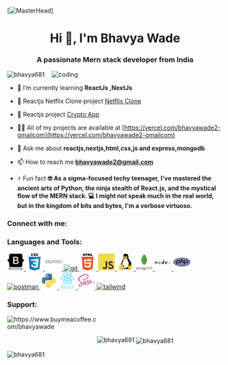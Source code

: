 [![MasterHead](https://1.bp.blogspot.com/-7A4WynwLsM...)]

<h1 align="center">Hi 👋, I'm Bhavya Wade</h1>
<h3 align="center">A passionate Mern stack developer from India</h3>

<img alt="coding" align="right" width="400" src="https://cdn.myportfolio.com/2fcfcb103788251450a8304378dffded/a62c047f-8369-493c-ab14-71ef51bebc55_rw_1200.gif?h=e8c7ce55b326319eaca316cc1e74518f" >

<p align="left"> <img src="https://komarev.com/ghpvc/?username=bhavya681&label=Profile%20views&color=0e75b6&style=flat" alt="bhavya681" /> </p>

- 🌱 I’m currently learning **ReactJs ,NextJs**

- 👯 Reactjs Netflix Clone project [Netflix Clone](https://netflix-kappa-nine.vercel.app/)

- 🤝 Reactjs project [Crypto App](https://reactcryptoapp-opal.vercel.app/)

- 👨‍💻 All of my projects are available at [https://vercel.com/bhavyawade2-gmailcom](https://vercel.com/bhavyawade2-gmailcom)

- 💬 Ask me about **reactjs,nextjs,html,css,js and express,mongodb**

- 📫 How to reach me **bhavyawade2@gmail.com**

- ⚡ Fun fact **🤓 As a sigma-focused techy teenager, I've mastered the ancient arts of Python, the ninja stealth of React.js, and the mystical flow of the MERN stack. 💻 I might not speak much in the real world, but in the kingdom of bits and bytes, I'm a verbose virtuoso.**

<h3 align="left">Connect with me:</h3>
<p align="left">
</p>

<h3 align="left">Languages and Tools:</h3>
<p align="left"> <a href="https://getbootstrap.com" target="_blank" rel="noreferrer"> <img src="https://raw.githubusercontent.com/devicons/devicon/master/icons/bootstrap/bootstrap-plain-wordmark.svg" alt="bootstrap" width="40" height="40"/> </a> <a href="https://www.w3schools.com/css/" target="_blank" rel="noreferrer"> <img src="https://raw.githubusercontent.com/devicons/devicon/master/icons/css3/css3-original-wordmark.svg" alt="css3" width="40" height="40"/> </a> <a href="https://expressjs.com" target="_blank" rel="noreferrer"> <img src="https://raw.githubusercontent.com/devicons/devicon/master/icons/express/express-original-wordmark.svg" alt="express" width="40" height="40"/> </a> <a href="https://git-scm.com/" target="_blank" rel="noreferrer"> <img src="https://www.vectorlogo.zone/logos/git-scm/git-scm-icon.svg" alt="git" width="40" height="40"/> </a> <a href="https://www.w3.org/html/" target="_blank" rel="noreferrer"> <img src="https://raw.githubusercontent.com/devicons/devicon/master/icons/html5/html5-original-wordmark.svg" alt="html5" width="40" height="40"/> </a> <a href="https://developer.mozilla.org/en-US/docs/Web/JavaScript" target="_blank" rel="noreferrer"> <img src="https://raw.githubusercontent.com/devicons/devicon/master/icons/javascript/javascript-original.svg" alt="javascript" width="40" height="40"/> </a> <a href="https://www.linux.org/" target="_blank" rel="noreferrer"> <img src="https://raw.githubusercontent.com/devicons/devicon/master/icons/linux/linux-original.svg" alt="linux" width="40" height="40"/> </a> <a href="https://www.mongodb.com/" target="_blank" rel="noreferrer"> <img src="https://raw.githubusercontent.com/devicons/devicon/master/icons/mongodb/mongodb-original-wordmark.svg" alt="mongodb" width="40" height="40"/> </a> <a href="https://nodejs.org" target="_blank" rel="noreferrer"> <img src="https://raw.githubusercontent.com/devicons/devicon/master/icons/nodejs/nodejs-original-wordmark.svg" alt="nodejs" width="40" height="40"/> </a> <a href="https://www.php.net" target="_blank" rel="noreferrer"> <img src="https://raw.githubusercontent.com/devicons/devicon/master/icons/php/php-original.svg" alt="php" width="40" height="40"/> </a> <a href="https://postman.com" target="_blank" rel="noreferrer"> <img src="https://www.vectorlogo.zone/logos/getpostman/getpostman-icon.svg" alt="postman" width="40" height="40"/> </a> <a href="https://www.python.org" target="_blank" rel="noreferrer"> <img src="https://raw.githubusercontent.com/devicons/devicon/master/icons/python/python-original.svg" alt="python" width="40" height="40"/> </a> <a href="https://reactjs.org/" target="_blank" rel="noreferrer"> <img src="https://raw.githubusercontent.com/devicons/devicon/master/icons/react/react-original-wordmark.svg" alt="react" width="40" height="40"/> </a> <a href="https://sass-lang.com" target="_blank" rel="noreferrer"> <img src="https://raw.githubusercontent.com/devicons/devicon/master/icons/sass/sass-original.svg" alt="sass" width="40" height="40"/> </a> <a href="https://tailwindcss.com/" target="_blank" rel="noreferrer"> <img src="https://www.vectorlogo.zone/logos/tailwindcss/tailwindcss-icon.svg" alt="tailwind" width="40" height="40"/> </a> </p>

<h3 align="left">Support:</h3>
<p><a href="https://www.buymeacoffee.com/https://www.buymeacoffee.com/bhavyawade"> <img align="left" src="https://cdn.buymeacoffee.com/buttons/v2/default-yellow.png" height="50" width="210" alt="https://www.buymeacoffee.com/bhavyawade" /></a></p><br><br>

<p><img align="left" src="https://github-readme-stats.vercel.app/api/top-langs?username=bhavya681&show_icons=true&locale=en&layout=compact" alt="bhavya681" /></p>

<p>&nbsp;<img align="center" src="https://github-readme-stats.vercel.app/api?username=bhavya681&show_icons=true&locale=en" alt="bhavya681" /></p>

<p><img align="center" src="https://github-readme-streak-stats.herokuapp.com/?user=bhavya681&" alt="bhavya681" /></p>
